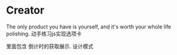 # Creator
The only product you have is yourself, and it's worth your whole life polishing.
动手练习js实现选项卡

里面包含  倒计时的获取展示.
设计模式
